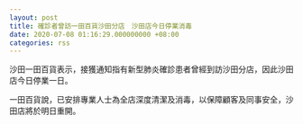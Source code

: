 ```yaml
---
layout: post
title: 確診者曾訪一田百貨沙田分店　沙田店今日停業消毒
date: 2020-07-08 01:16:29.000000000 +08:00
categories: rss
---
```


沙田一田百貨表示，接獲通知指有新型肺炎確診患者曾經到訪沙田分店，因此沙田店今日停業一日。

一田百貨說，已安排專業人士為全店深度清潔及消毒，以保障顧客及同事安全，沙田店將於明日重開。
